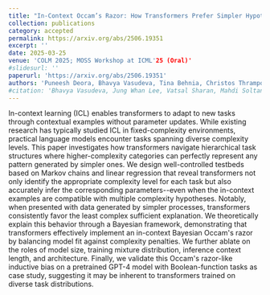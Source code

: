 ```yaml
---
title: "In-Context Occam’s Razor: How Transformers Prefer Simpler Hypotheses on the Fly"
collection: publications
category: accepted
permalink: https://arxiv.org/abs/2506.19351
excerpt: ''
date: 2025-03-25
venue: 'COLM 2025; MOSS Workshop at ICML'25 (Oral)'
#slidesurl: ''
paperurl: 'https://arxiv.org/abs/2506.19351'
authors: 'Puneesh Deora, Bhavya Vasudeva, Tina Behnia, Christos Thrampoulidis'
#citation: 'Bhavya Vasudeva, Jung Whan Lee, Vatsal Sharan, Mahdi Soltanolkotabi. &quot;The Rich and the Simple: On the Implicit Bias of Adam and SGD.&quot; <i> Under Review</i>.'
---
```


In-context learning (ICL) enables transformers to adapt to new tasks through contextual examples without parameter updates. While existing research has typically studied ICL in fixed-complexity environments, practical language models encounter tasks spanning diverse complexity levels. This paper investigates how transformers navigate hierarchical task structures where higher-complexity categories can perfectly represent any pattern generated by simpler ones. We design well-controlled testbeds based on Markov chains and linear regression that reveal transformers not only identify the appropriate complexity level for each task but also accurately infer the corresponding parameters--even when the in-context examples are compatible with multiple complexity hypotheses. Notably, when presented with data generated by simpler processes, transformers consistently favor the least complex sufficient explanation. We theoretically explain this behavior through a Bayesian framework, demonstrating that transformers effectively implement an in-context Bayesian Occam's razor by balancing model fit against complexity penalties. We further ablate on the roles of model size, training mixture distribution, inference context length, and architecture. Finally, we validate this Occam's razor-like inductive bias on a pretrained GPT-4 model with Boolean-function tasks as case study, suggesting it may be inherent to transformers trained on diverse task distributions.
